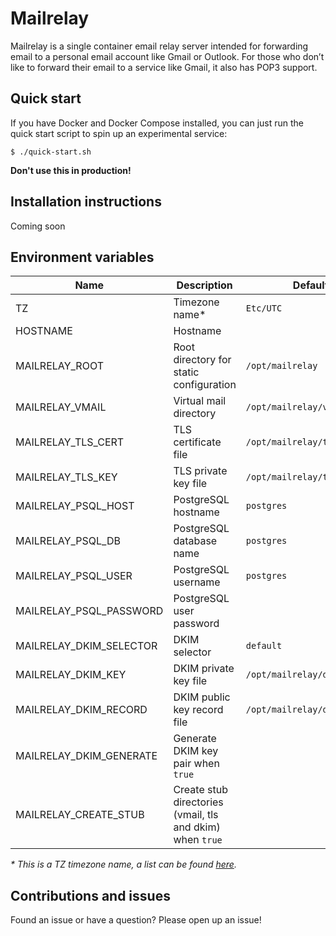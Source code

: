 # Mailrelay

Mailrelay is a single container email relay server intended for forwarding email to a personal email account like Gmail or Outlook. For those who don’t like to forward their email to a service like Gmail, it also has POP3 support.

## Quick start

If you have Docker and Docker Compose installed, you can just run the quick start script to spin up an experimental service:

    $ ./quick-start.sh

**Don't use this in production!**

## Installation instructions

Coming soon

## Environment variables

| Name                    | Description                                               | Default value                     |
| ----------------------- | --------------------------------------------------------- | --------------------------------- |
| TZ                      | Timezone name*                                            | `Etc/UTC`                         |
| HOSTNAME                | Hostname                                                  |                                   |
| MAILRELAY_ROOT          | Root directory for static configuration                   | `/opt/mailrelay`                  |
| MAILRELAY_VMAIL         | Virtual mail directory                                    | `/opt/mailrelay/vmail`            |
| MAILRELAY_TLS_CERT      | TLS certificate file                                      | `/opt/mailrelay/tls/cert.pem`     |
| MAILRELAY_TLS_KEY       | TLS private key file                                      | `/opt/mailrelay/tls/privkey.pem`  |
| MAILRELAY_PSQL_HOST     | PostgreSQL hostname                                       | `postgres`                        |
| MAILRELAY_PSQL_DB       | PostgreSQL database name                                  | `postgres`                        |
| MAILRELAY_PSQL_USER     | PostgreSQL username                                       | `postgres`                        |
| MAILRELAY_PSQL_PASSWORD | PostgreSQL user password                                  |                                   |
| MAILRELAY_DKIM_SELECTOR | DKIM selector                                             | `default`                         |
| MAILRELAY_DKIM_KEY      | DKIM private key file                                     | `/opt/mailrelay/dkim/privkey.pem` |
| MAILRELAY_DKIM_RECORD   | DKIM public key record file                               | `/opt/mailrelay/dkim/record.txt`  |
| MAILRELAY_DKIM_GENERATE | Generate DKIM key pair when `true`                        |                                   |
| MAILRELAY_CREATE_STUB   | Create stub directories (vmail, tls and dkim) when `true` |                                   |

_* This is a TZ timezone name, a list can be found [here](https://en.wikipedia.org/wiki/List_of_tz_database_time_zones)._

## Contributions and issues

Found an issue or have a question? Please open up an issue!
